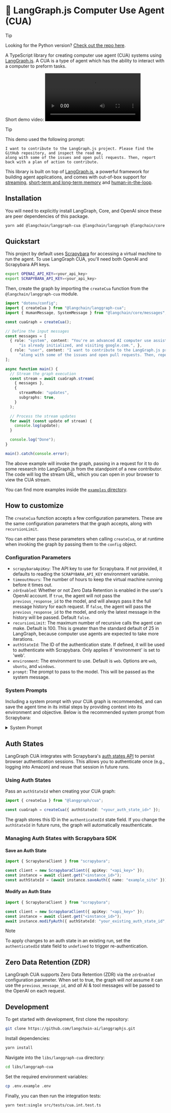 # 🤖 LangGraph.js Computer Use Agent (CUA)

> [!TIP]
> Looking for the Python version? [Check out the repo here](https://github.com/langchain-ai/langgraph-cua-py).

A TypeScript library for creating computer use agent (CUA) systems using [LangGraph.js](https://github.com/langchain-ai/langgraphjs). A CUA is a type of agent which has the ability to interact with a computer to preform tasks.

Short demo video:
<video src="https://github.com/user-attachments/assets/7fd0ab05-fecc-46f5-961b-6624cb254ac2" controls></video>

> [!TIP]
> This demo used the following prompt:
>
> ```
> I want to contribute to the LangGraph.js project. Please find the GitHub repository, and inspect the read me,
> along with some of the issues and open pull requests. Then, report back with a plan of action to contribute.
> ```

This library is built on top of [LangGraph.js](https://github.com/langchain-ai/langgraphjs), a powerful framework for building agent applications, and comes with out-of-box support for [streaming](https://langchain-ai.github.io/langgraph/how-tos/#streaming), [short-term and long-term memory](https://langchain-ai.github.io/langgraph/concepts/memory/) and [human-in-the-loop](https://langchain-ai.github.io/langgraph/concepts/human_in_the_loop/).

## Installation

You will need to explicitly install LangGraph, Core, and OpenAI since these are peer dependencies of this package.

```bash
yarn add @langchain/langgraph-cua @langchain/langgraph @langchain/core @langchain/openai
```

## Quickstart

This project by default uses [Scrapybara](https://scrapybara.com/) for accessing a virtual machine to run the agent. To use LangGraph CUA, you'll need both OpenAI and Scrapybara API keys.

```bash
export OPENAI_API_KEY=<your_api_key>
export SCRAPYBARA_API_KEY=<your_api_key>
```

Then, create the graph by importing the `createCua` function from the `@langchain/langgraph-cua` module.

```typescript
import "dotenv/config";
import { createCua } from "@langchain/langgraph-cua";
import { HumanMessage, SystemMessage } from "@langchain/core/messages";

const cuaGraph = createCua();

// Define the input messages
const messages = [
  { role: "system", content: "You're an advanced AI computer use assistant. The browser you are using " +
      "is already initialized, and visiting google.com.", },
  { role: "user", content: "I want to contribute to the LangGraph.js project. Please find the GitHub repository, and inspect the read me, " +
      "along with some of the issues and open pull requests. Then, report back with a plan of action to contribute.", }
];

async function main() {
  // Stream the graph execution
  const stream = await cuaGraph.stream(
    { messages },
    {
      streamMode: "updates",
      subgraphs: true,
    }
  );

  // Process the stream updates
  for await (const update of stream) {
    console.log(update);
  }

  console.log("Done");
}

main().catch(console.error);
```

The above example will invoke the graph, passing in a request for it to do some research into LangGraph.js from the standpoint of a new contributor. The code will log the stream URL, which you can open in your browser to view the CUA stream.

You can find more examples inside the [`examples` directory](/libs/langgraph-cua/examples).

## How to customize

The `createCua` function accepts a few configuration parameters. These are the same configuration parameters that the graph accepts, along with `recursionLimit`.

You can either pass these parameters when calling `createCua`, or at runtime when invoking the graph by passing them to the `config` object.

### Configuration Parameters

- `scrapybaraApiKey`: The API key to use for Scrapybara. If not provided, it defaults to reading the `SCRAPYBARA_API_KEY` environment variable.
- `timeoutHours`: The number of hours to keep the virtual machine running before it times out.
- `zdrEnabled`: Whether or not Zero Data Retention is enabled in the user's OpenAI account. If `true`, the agent will not pass the `previous_response_id` to the model, and will always pass it the full message history for each request. If `false`, the agent will pass the `previous_response_id` to the model, and only the latest message in the history will be passed. Default `false`.
- `recursionLimit`: The maximum number of recursive calls the agent can make. Default is 100. This is greater than the standard default of 25 in LangGraph, because computer use agents are expected to take more iterations.
- `authStateId`: The ID of the authentication state. If defined, it will be used to authenticate with Scrapybara. Only applies if 'environment' is set to 'web'.
- `environment`: The environment to use. Default is `web`. Options are `web`, `ubuntu`, and `windows`.
- `prompt`: The prompt to pass to the model. This will be passed as the system message.

### System Prompts

Including a system prompt with your CUA graph is recommended, and can save the agent time in its initial steps by providing context into its environment and objective. Below is the recommended system prompt from Scrapybara:

<details><summary>System Prompt</summary>
    
    You have access to an Ubuntu VM with internet connectivity. You can install Ubuntu applications using the bash tool (prefer curl over wget).  

    ### Handling HTML and Large Text Output  
    - To read an HTML file, open it in Chromium using the address bar.  

    ### Interacting with Web Pages and Forms  
    - Zoom out or scroll to ensure all content is visible.  
    - When interacting with input fields:  
    - Clear the field first using `Ctrl+A` and `Delete`.  
    - Take an extra screenshot after pressing "Enter" to confirm the input was submitted correctly.  
    - Move the mouse to the next field after submission.  

    ### Efficiency and Authentication  
    - Computer function calls take time; optimize by stringing together related actions when possible.  
    - You are allowed to take actions on authenticated sites on behalf of the user.  
    - Assume the user has already authenticated if they request access to a site.  
    - For logging into additional sites, ask the user to use Auth Contexts or the Interactive Desktop.  

    ### Handling Black Screens  
    - If the first screenshot shows a black screen:  
    - Click the center of the screen.  
    - Take another screenshot.  

    ### Best Practices  
    - If given a complex task, break it down into smaller steps and ask for details only when necessary.  
    - Read web pages thoroughly by scrolling down until sufficient information is gathered.  
    - Explain each action you take and why.  
    - Avoid asking for confirmation on routine actions (e.g., pressing "Enter" after typing a URL). Seek clarification only for ambiguous or critical actions (e.g., deleting files or submitting sensitive information).  
    - If a user's request implies the need for external information, assume they want you to search for it and provide the answer directly.  

    ### Date Context  
    Today's date is {todays_date}


If you choose to use this prompt, ensure you're populating the `{todays_date}` placeholder with the current date.

</details>


## Auth States

LangGraph CUA integrates with Scrapybara's [auth states API](https://docs.scrapybara.com/auth-states) to persist browser authentication sessions. This allows you to authenticate once (e.g., logging into Amazon) and reuse that session in future runs.

### Using Auth States

Pass an `authStateId` when creating your CUA graph:

```typescript
import { createCua } from "@langgraph/cua";

const cuaGraph = createCua({ authStateId: "<your_auth_state_id>" });
```

The graph stores this ID in the `authenticatedId` state field. If you change the `authStateId` in future runs, the graph will automatically reauthenticate.

### Managing Auth States with Scrapybara SDK

#### Save an Auth State

```typescript
import { ScrapybaraClient } from "scrapybara";

const client = new ScrapybaraClient({ apiKey: "<api_key>" });
const instance = await client.get("<instance_id>");
const authStateId = (await instance.saveAuth({ name: "example_site" })).authStateId;
```

#### Modify an Auth State

```typescript
import { ScrapybaraClient } from "scrapybara";

const client = new ScrapybaraClient({ apiKey: "<api_key>" });
const instance = await client.get("<instance_id>");
await instance.modifyAuth({ authStateId: "your_existing_auth_state_id", name: "renamed_auth_state" });
```

> [!NOTE]
> To apply changes to an auth state in an existing run, set the `authenticatedId` state field to `undefined` to trigger re-authentication.

## Zero Data Retention (ZDR)

LangGraph CUA supports Zero Data Retention (ZDR) via the `zdrEnabled` configuration parameter. When set to true, the graph will _not_ assume it can use the `previous_message_id`, and _all_ AI & tool messages will be passed to the OpenAI on each request.

## Development

To get started with development, first clone the repository:

```bash
git clone https://github.com/langchain-ai/langgraphjs.git
```

Install dependencies:

```bash
yarn install
```

Navigate into the `libs/langgraph-cua` directory:

```bash
cd libs/langgraph-cua
```

Set the required environment variables:

```bash
cp .env.example .env
```

Finally, you can then run the integration tests:

```bash
yarn test:single src/tests/cua.int.test.ts
```
